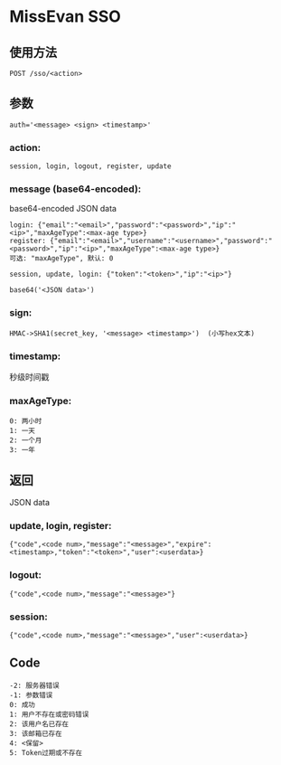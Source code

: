 # MissEvan SSO

## 使用方法

```
POST /sso/<action>
```

## 参数

```
auth='<message> <sign> <timestamp>'
```

### action:

```
session, login, logout, register, update
```

### message (base64-encoded):

base64-encoded JSON data

```
login: {"email":"<email>","password":"<password>","ip":"<ip>","maxAgeType":<max-age type>}
register: {"email":"<email>","username":"<username>","password":"<password>","ip":"<ip>","maxAgeType":<max-age type>}
可选: "maxAgeType", 默认: 0

session, update, login: {"token":"<token>","ip":"<ip>"}

base64('<JSON data>')
```

### sign:

```
HMAC->SHA1(secret_key, '<message> <timestamp>')  (小写hex文本)
```

### timestamp:

秒级时间戳

### maxAgeType:

```
0: 两小时
1: 一天
2: 一个月
3: 一年
```

## 返回

JSON data

### update, login, register:

```
{"code",<code num>,"message":"<message>","expire":<timestamp>,"token":"<token>","user":<userdata>}
```

### logout:

```
{"code",<code num>,"message":"<message>"}
```

### session:

```
{"code",<code num>,"message":"<message>","user":<userdata>}
```

## Code

```
-2: 服务器错误
-1: 参数错误
0: 成功
1: 用户不存在或密码错误
2: 该用户名已存在
3: 该邮箱已存在
4: <保留>
5: Token过期或不存在
```
